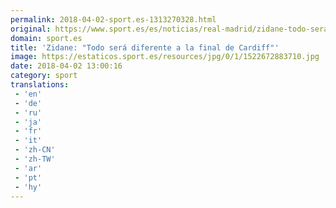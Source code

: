 ```yaml
---
permalink: 2018-04-02-sport.es-1313270328.html
original: https://www.sport.es/es/noticias/real-madrid/zidane-todo-sera-diferente-final-cardiff-6729612?utm_source=rss-noticias&utm_medium=feed&utm_campaign=real-madrid
domain: sport.es
title: 'Zidane: "Todo será diferente a la final de Cardiff"'
image: https://estaticos.sport.es/resources/jpg/0/1/1522672883710.jpg
date: 2018-04-02 13:00:16
category: sport
translations: 
 - 'en'
 - 'de'
 - 'ru'
 - 'ja'
 - 'fr'
 - 'it'
 - 'zh-CN'
 - 'zh-TW'
 - 'ar'
 - 'pt'
 - 'hy'
---
```


